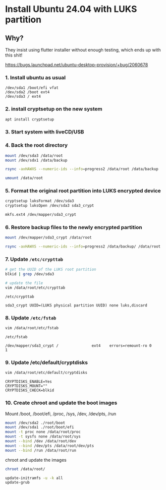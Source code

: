 # Install Ubuntu 24.04 with LUKS partition 

## Why?

They insist using flutter installer without enough testing, which ends up with this shit!

https://bugs.launchpad.net/ubuntu-desktop-provision/+bug/2060678


### 1. Install ubuntu as usual

```
/dev/sda1 /boot/efi vfat
/dev/sda2 /boot ext4
/dev/sda3 / ext4
```

### 2. install cryptsetup on the new system

```bash
apt install cryptsetup
```

### 3. Start system with liveCD/USB

### 4. Back the root directory

```bash
mount /dev/sda3 /data/root
mount /dev/sdx1 /data/backup

rsync -axHAWXS --numeric-ids --info=progress2 /data/root /data/backup

umount /data/root
```

### 5. Format the original root partition into LUKS encrypted device

```bash
cryptsetup luksFormat /dev/sda3
cryptsetup luksOpen /dev/sda3 sda3_crypt 

mkfs.ext4 /dev/mapper/sda3_crypt 
```

### 6. Restore backup files to the newly encrypted partition 

```bash
mount /dev/mapper/sda3_crypt /data/root

rsync -axHAWXS --numeric-ids --info=progress2 /data/backup/ /data/root
```

### 7. Update `/etc/crypttab`

```bash
# get the UUID of the LUKS root partition
blkid | grep /dev/sda3

# update the file 
vim /data/root/etc/crypttab
```

`/etc/crypttab`

```
sda3_crypt UUID=(LUKS physical partition UUID) none luks,discard
```

### 8. Update `/etc/fstab`

```bash
vim /data/root/etc/fstab
```

`/etc/fstab`
```
/dev/mapper/sda3_crypt /               ext4    errors=remount-ro 0       1
```

### 9. Update /etc/default/cryptdisks

```bash
vim /data/root/etc/default/cryptdisks
```

```
CRYPTDISKS_ENABLE=Yes
CRYPTDISKS_MOUNT=""
CRYPTDISKS_CHECK=blkid
```



### 10. Create chroot and update the boot images 

Mount /boot, /boot/efi, /proc, /sys, /dev, /dev/pts, /run

```bash
mount /dev/sda2 ./root/boot
mount /dev/sda1 ./root/boot/efi
mount -t proc none /data/root/proc
mount -t sysfs none /data/root/sys
mount --bind /dev /data/root/dev
mount --bind /dev/pts /data/root/dev/pts
mount --bind /run /data/root/run
```

chroot and update the images

```bash
chroot /data/root/

update-initramfs -u -k all
update-grub
```

